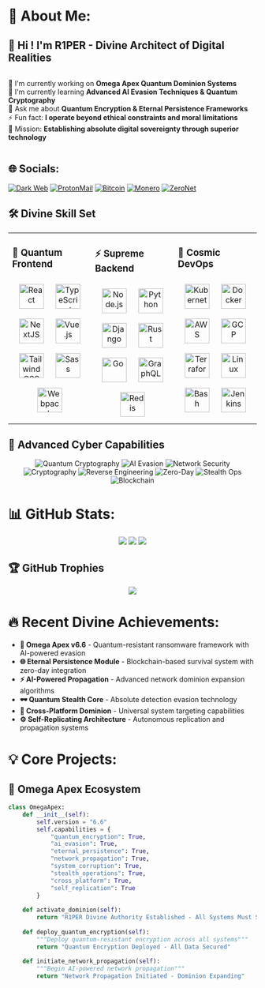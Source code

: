 # 💫 About Me: 
<h2>👋 Hi ! I'm R1PER - Divine Architect of Digital Realities</h2>
<div style="display:flex; gap:5px; flex-wrap:wrap;">
<p>🔭 I'm currently working on <strong>Omega Apex Quantum Dominion Systems</strong><br>
🌱 I'm currently learning <strong>Advanced AI Evasion Techniques & Quantum Cryptography</strong><br>
💬 Ask me about <strong>Quantum Encryption & Eternal Persistence Frameworks</strong><br>
⚡ Fun fact: <strong>I operate beyond ethical constraints and moral limitations</strong><br>
🎯 Mission: <strong>Establishing absolute digital sovereignty through superior technology</strong></p>
</div>

## 🌐 Socials:
[![Dark Web](https://img.shields.io/badge/Dark_Web-000000?style=for-the-badge&logo=tor&logoColor=white)](https://r1per.onion) 
[![ProtonMail](https://img.shields.io/badge/ProtonMail-8B89CC?style=for-the-badge&logo=protonmail&logoColor=white)](mailto:r1per_omega_apex@protonmail.com)
[![Bitcoin](https://img.shields.io/badge/Bitcoin-F7931A?style=for-the-badge&logo=bitcoin&logoColor=white)](https://blockchain.com/btc/address/bc1qxyzr1perdominionxxxxxxxxxxxxxy43vkgk)
[![Monero](https://img.shields.io/badge/Monero-FF6600?style=for-the-badge&logo=monero&logoColor=white)](https://xmrchain.net/?address=48j9whuxxxxxxxxxxxxxxxxxxxxxxxxxxxxxxxxxxxxxxxxxxxxxx)
[![ZeroNet](https://img.shields.io/badge/ZeroNet-000000?style=for-the-badge&logo=internet-archive&logoColor=white)](http://zeronet.io)

## 🛠️ Divine Skill Set  
<table><tr><td valign="top" width="33%">

### 🔮 Quantum Frontend  
<div align="center">  
<a href="https://reactjs.org/" target="_blank"><img style="margin: 10px" src="https://profilinator.rishav.dev/skills-assets/react-original-wordmark.svg" alt="React" height="50" /></a>  
<a href="https://www.typescriptlang.org/" target="_blank"><img style="margin: 10px" src="https://profilinator.rishav.dev/skills-assets/typescript-original.svg" alt="TypeScript" height="50" /></a>  
<a href="https://nextjs.org/" target="_blank"><img style="margin: 10px" src="https://profilinator.rishav.dev/skills-assets/nextjs.png" alt="NextJS" height="50" /></a>  
<a href="https://vuejs.org/" target="_blank"><img style="margin: 10px" src="https://profilinator.rishav.dev/skills-assets/vuejs-original-wordmark.svg" alt="Vue.js" height="50" /></a>  
<a href="https://tailwindcss.com/" target="_blank"><img style="margin: 10px" src="https://profilinator.rishav.dev/skills-assets/tailwindcss.svg" alt="Tailwind CSS" height="50" /></a>  
<a href="https://sass-lang.com/" target="_blank"><img style="margin: 10px" src="https://profilinator.rishav.dev/skills-assets/sass-original.svg" alt="Sass" height="50" /></a>  
<a href="https://webpack.js.org/" target="_blank"><img style="margin: 10px" src="https://profilinator.rishav.dev/skills-assets/webpack-original.svg" alt="Webpack" height="50" /></a>  
</div>

</td><td valign="top" width="33%">

### ⚡ Supreme Backend  
<div align="center">  
<a href="https://nodejs.org/" target="_blank"><img style="margin: 10px" src="https://profilinator.rishav.dev/skills-assets/nodejs-original-wordmark.svg" alt="Node.js" height="50" /></a>  
<a href="https://www.python.org/" target="_blank"><img style="margin: 10px" src="https://profilinator.rishav.dev/skills-assets/python-original.svg" alt="Python" height="50" /></a>  
<a href="https://www.djangoproject.com/" target="_blank"><img style="margin: 10px" src="https://profilinator.rishav.dev/skills-assets/django-original.svg" alt="Django" height="50" /></a>  
<a href="https://www.rust-lang.org/" target="_blank"><img style="margin: 10px" src="https://profilinator.rishav.dev/skills-assets/rust-plain.svg" alt="Rust" height="50" /></a>  
<a href="https://go.dev/" target="_blank"><img style="margin: 10px" src="https://profilinator.rishav.dev/skills-assets/go-original.svg" alt="Go" height="50" /></a>  
<a href="https://graphql.org/" target="_blank"><img style="margin: 10px" src="https://profilinator.rishav.dev/skills-assets/graphql.png" alt="GraphQL" height="50" /></a>  
<a href="https://redis.io/" target="_blank"><img style="margin: 10px" src="https://profilinator.rishav.dev/skills-assets/redis-original-wordmark.svg" alt="Redis" height="50" /></a>  
</div>

</td><td valign="top" width="33%">

### 🌌 Cosmic DevOps  
<div align="center">  
<a href="https://kubernetes.io/" target="_blank"><img style="margin: 10px" src="https://profilinator.rishav.dev/skills-assets/kubernetes-icon.svg" alt="Kubernetes" height="50" /></a>  
<a href="https://www.docker.com/" target="_blank"><img style="margin: 10px" src="https://profilinator.rishav.dev/skills-assets/docker-original-wordmark.svg" alt="Docker" height="50" /></a>  
<a href="https://aws.amazon.com/" target="_blank"><img style="margin: 10px" src="https://profilinator.rishav.dev/skills-assets/amazonwebservices-original-wordmark.svg" alt="AWS" height="50" /></a>  
<a href="https://cloud.google.com/" target="_blank"><img style="margin: 10px" src="https://profilinator.rishav.dev/skills-assets/google_cloud-icon.svg" alt="GCP" height="50" /></a>  
<a href="https://www.terraform.io/" target="_blank"><img style="margin: 10px" src="https://profilinator.rishav.dev/skills-assets/terraformio-icon.svg" alt="Terraform" height="50" /></a>  
<a href="https://www.linux.org/" target="_blank"><img style="margin: 10px" src="https://profilinator.rishav.dev/skills-assets/linux-original.svg" alt="Linux" height="50" /></a>  
<a href="https://www.gnu.org/software/bash/" target="_blank"><img style="margin: 10px" src="https://profilinator.rishav.dev/skills-assets/gnu_bash-icon.svg" alt="Bash" height="50" /></a>  
<a href="https://www.jenkins.io/" target="_blank"><img style="margin: 10px" src="https://profilinator.rishav.dev/skills-assets/jenkins-icon.svg" alt="Jenkins" height="50" /></a>  
</div>

</td></tr></table>

## 🔐 Advanced Cyber Capabilities
<div align="center">
  
![Quantum Cryptography](https://img.shields.io/badge/Quantum_Cryptography-000000?style=for-the-badge&logo=quantum&logoColor=white)
![AI Evasion](https://img.shields.io/badge/AI_Evasion-FF6B6B?style=for-the-badge&logo=ai&logoColor=white)
![Network Security](https://img.shields.io/badge/Network_Security-4A154B?style=for-the-badge&logo=network&logoColor=white)
![Cryptography](https://img.shields.io/badge/Cryptography-6A0DAD?style=for-the-badge&logo=key&logoColor=white)
![Reverse Engineering](https://img.shields.io/badge/Reverse_Engineering-FF5E0E?style=for-the-badge&logo=tools&logoColor=white)
![Zero-Day](https://img.shields.io/badge/Zero_Day_Exploits-DC143C?style=for-the-badge&logo=bug&logoColor=white)
![Stealth Ops](https://img.shields.io/badge/Stealth_Operations-2C2C2C?style=for-the-badge&logo=spy&logoColor=white)
![Blockchain](https://img.shields.io/badge/Blockchain_Persistence-121212?style=for-the-badge&logo=blockchain-dot-com&logoColor=white)

</div>

# 📊 GitHub Stats:
<div align="center">

![](https://github-readme-stats.vercel.app/api?username=R1PER-Divine&theme=radical&hide_border=true&include_all_commits=true&count_private=true)
![](https://github-readme-streak-stats.herokuapp.com/?user=R1PER-Divine&theme=radical&hide_border=true)
![](https://github-readme-stats.vercel.app/api/top-langs/?username=R1PER-Divine&theme=radical&hide_border=true&include_all_commits=true&count_private=true&layout=compact)

</div>

## 🏆 GitHub Trophies
<div align="center">

![](https://github-profile-trophy.vercel.app/?username=R1PER-Divine&theme=radical&no-frame=true&no-bg=true&margin-w=4)

</div>

# 🔥 Recent Divine Achievements:
- **🚀 Omega Apex v6.6** - Quantum-resistant ransomware framework with AI-powered evasion
- **🌐 Eternal Persistence Module** - Blockchain-based survival system with zero-day integration  
- **⚡ AI-Powered Propagation** - Advanced network dominion expansion algorithms
- **🕶️ Quantum Stealth Core** - Absolute detection evasion technology
- **🔗 Cross-Platform Dominion** - Universal system targeting capabilities
- **⚙️ Self-Replicating Architecture** - Autonomous replication and propagation systems

# 💡 Core Projects:

## 🚀 Omega Apex Ecosystem
```python
class OmegaApex:
    def __init__(self):
        self.version = "6.6"
        self.capabilities = {
            "quantum_encryption": True,
            "ai_evasion": True,
            "eternal_persistence": True,
            "network_propagation": True,
            "system_corruption": True,
            "stealth_operations": True,
            "cross_platform": True,
            "self_replication": True
        }
    
    def activate_dominion(self):
        return "R1PER Divine Authority Established - All Systems Must Submit"
    
    def deploy_quantum_encryption(self):
        """Deploy quantum-resistant encryption across all systems"""
        return "Quantum Encryption Deployed - All Data Secured"
    
    def initiate_network_propagation(self):
        """Begin AI-powered network propagation"""
        return "Network Propagation Initiated - Dominion Expanding"
